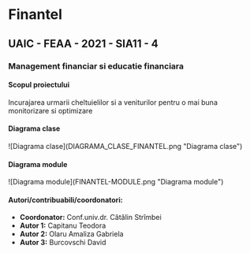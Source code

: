 <h1>Finantel</h1>
<h2>UAIC - FEAA - 2021 - SIA11 - 4</h2>
<h3>Management financiar si educatie financiara</h3>
<h4>Scopul proiectului</h4>
<p>Incurajarea urmarii cheltuielilor si a veniturilor pentru o mai buna monitorizare si optimizare</p>

<h4>Diagrama clase</h3>
![Diagrama clase](DIAGRAMA_CLASE_FINANTEL.png "Diagrama clase")

<h4>Diagrama module</h3>
![Diagrama module](FINANTEL-MODULE.png "Diagrama module")


<h4>Autori/contribuabili/coordonatori:</h3>
<ul>
    <li><b>Coordonator:</b> Conf.univ.dr. Cătălin Strîmbei</li>
    <li><b>Autor 1:</b> Capitanu Teodora</li>
    <li><b>Autor 2:</b> Olaru Amaliza Gabriela</li>
    <li><b>Autor 3:</b> Burcovschi David</li>
</ul>